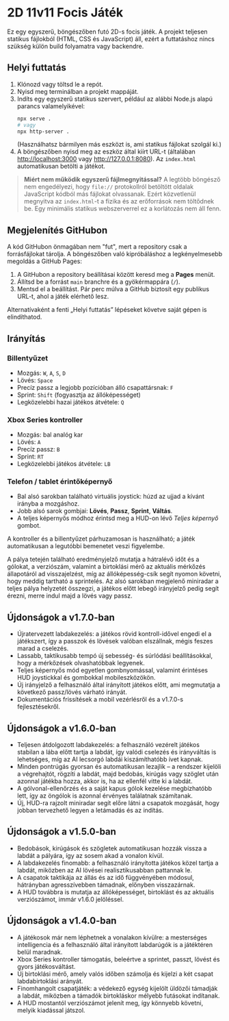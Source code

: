 # 2D 11v11 Focis Játék

Ez egy egyszerű, böngészőben futó 2D-s focis játék. A projekt teljesen statikus fájlokból (HTML, CSS és JavaScript) áll, ezért a futtatáshoz nincs szükség külön build folyamatra vagy backendre.

## Helyi futtatás

1. Klónozd vagy töltsd le a repót.
2. Nyisd meg terminálban a projekt mappáját.
3. Indíts egy egyszerű statikus szervert, például az alábbi Node.js alapú parancs valamelyikével:
   ```bash
   npx serve .
   # vagy
   npx http-server .
   ```
   (Használhatsz bármilyen más eszközt is, ami statikus fájlokat szolgál ki.)
4. A böngészőben nyisd meg az eszköz által kiírt URL-t (általában <http://localhost:3000> vagy <http://127.0.0.1:8080>). Az `index.html` automatikusan betölti a játékot.

> **Miért nem működik egyszerű fájlmegnyitással?**
> A legtöbb böngésző nem engedélyezi, hogy `file://` protokollról betöltött oldalak JavaScript kódból más fájlokat olvassanak. Ezért közvetlenül megnyitva az `index.html`-t a fizika és az erőforrások nem töltődnek be. Egy minimális statikus webszerverrel ez a korlátozás nem áll fenn.

## Megjelenítés GitHubon

A kód GitHubon önmagában nem "fut", mert a repository csak a forrásfájlokat tárolja. A böngészőben való kipróbáláshoz a legkényelmesebb megoldás a GitHub Pages:

1. A GitHubon a repository beállításai között keresd meg a **Pages** menüt.
2. Állítsd be a forrást `main` branchre és a gyökérmappára (`/`).
3. Mentsd el a beállítást. Pár perc múlva a GitHub biztosít egy publikus URL-t, ahol a játék elérhető lesz.

Alternatívaként a fenti „Helyi futtatás” lépéseket követve saját gépen is elindíthatod.

## Irányítás

### Billentyűzet

- Mozgás: `W`, `A`, `S`, `D`
- Lövés: `Space`
- Precíz passz a legjobb pozícióban álló csapattársnak: `F`
- Sprint: `Shift` (fogyasztja az állóképességet)
- Legközelebbi hazai játékos átvétele: `Q`

### Xbox Series kontroller

- Mozgás: bal analóg kar
- Lövés: `A`
- Precíz passz: `B`
- Sprint: `RT`
- Legközelebbi játékos átvétele: `LB`

### Telefon / tablet érintőképernyő

- Bal alsó sarokban található virtuális joystick: húzd az ujjad a kívánt irányba a mozgáshoz.
- Jobb alsó sarok gombjai: **Lövés**, **Passz**, **Sprint**, **Váltás**.
- A teljes képernyős módhoz érintsd meg a HUD-on lévő *Teljes képernyő* gombot.

A kontroller és a billentyűzet párhuzamosan is használható; a játék automatikusan a legutóbbi bemenetet veszi figyelembe.

A pálya tetején található eredményjelző mutatja a hátralévő időt és a gólokat, a verziószám, valamint a birtoklási mérő az aktuális mérkőzés állapotáról ad visszajelzést, míg az állóképesség-csík segít nyomon követni, hogy meddig tartható a sprintelés. Az alsó sarokban megjelenő miniradar a teljes pálya helyzetét összegzi, a játékos előtt lebegő irányjelző pedig segít érezni, merre indul majd a lövés vagy passz.

## Újdonságok a v1.7.0-ban

- Újratervezett labdakezelés: a játékos rövid kontroll-idővel engedi el a játékszert, így a passzok és lövések valóban elszállnak, mégis feszes marad a cselezés.
- Lassabb, taktikusabb tempó új sebesség- és súrlódási beállításokkal, hogy a mérkőzések olvashatóbbak legyenek.
- Teljes képernyős mód egyetlen gombnyomással, valamint érintéses HUD joystickkal és gombokkal mobileszközökön.
- Új irányjelző a felhasználó által irányított játékos előtt, ami megmutatja a következő passz/lövés várható irányát.
- Dokumentációs frissítések a mobil vezérlésről és a v1.7.0-s fejlesztésekről.

## Újdonságok a v1.6.0-ban

- Teljesen átdolgozott labdakezelés: a felhasználó vezérelt játékos stabilan a lába előtt tartja a labdát, így valódi cselezés és irányváltás is lehetséges, míg az AI lecsorgó labdái kiszámíthatóbb ívet kapnak.
- Minden pontrúgás gyorsan és automatikusan lezajlik – a rendszer kijelöli a végrehajtót, rögzíti a labdát, majd bedobás, kirúgás vagy szöglet után azonnal játékba hozza, akkor is, ha az ellenfél vitte ki a labdát.
- A gólvonal-ellenőrzés és a saját kapus gólok kezelése megbízhatóbb lett, így az öngólok is azonnal érvényes találatnak számítanak.
- Új, HUD-ra rajzolt miniradar segít előre látni a csapatok mozgását, hogy jobban tervezhető legyen a letámadás és az indítás.

## Újdonságok a v1.5.0-ban

- Bedobások, kirúgások és szögletek automatikusan hozzák vissza a labdát a pályára, így az sosem akad a vonalon kívül.
- A labdakezelés finomabb: a felhasználó irányította játékos közel tartja a labdát, miközben az AI lövései realisztikusabban pattannak le.
- A csapatok taktikája az állás és az idő függvényében módosul, hátrányban agresszívebben támadnak, előnyben visszazárnak.
- A HUD továbbra is mutatja az állóképességet, birtoklást és az aktuális verziószámot, immár v1.6.0 jelöléssel.

## Újdonságok a v1.4.0-ban

- A játékosok már nem léphetnek a vonalakon kívülre: a mesterséges intelligencia és a felhasználó által irányított labdarúgók is a játéktéren belül maradnak.
- Xbox Series kontroller támogatás, beleértve a sprintet, passzt, lövést és gyors játékosváltást.
- Új birtoklási mérő, amely valós időben számolja és kijelzi a két csapat labdabirtoklási arányát.
- Finomhangolt csapatjáték: a védekező egység kijelölt üldözői támadják a labdát, miközben a támadók birtokláskor mélyebb futásokat indítanak.
- A HUD mostantól verziószámot jelenít meg, így könnyebb követni, melyik kiadással játszol.
